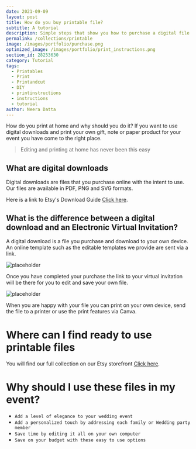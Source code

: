 ```yaml
---
date: 2021-09-09
layout: post
title: How do you buy printable file?
subtitle: A tutorial
description: Simple steps that show you how to purchase a digital file
permalink: /collections/printable
image: /images/portfolio/purchase.png
optimized_image: /images/portfolio/print_instructions.png
section_id: 28253630
category: Tutorial
tags:
  - Printables
  - Print
  - Printandcut
  - DIY
  - printinstructions
  - instructions
  - tutorial
author: Neera Datta
---
```

How do you print at home and why should you do it? If you want to use digital downloads and print your own gift, note or paper product for your event you have come to the right place.  


> Editing and printing at home has never been this easy

 

## What are digital downloads
Digital downloads are files that you purchase online with the intent to use. Our files are available in PDF, PNG and SVG formats. 



Here is a link to Etsy's Download Guide [Click here](https://help.etsy.com/hc/en-us/articles/115013328108-Downloading-a-Digital-Item?segment=shopping).


## What is the difference between a digital download and an Electronic Virtual Invitation?
A digital download is a file you purchase and download to your own device. An online template such as the editable templates we provide are sent via a link. 



<img src="https://i.etsystatic.com/21226651/r/il/2876e9/2907219204/il_1588xN.2907219204_hlno.jpg" alt="placeholder" title = EditLinkHavanInvitation>

Once you have completed your purchase the link to your virtual invitation will be there for you to edit and save your own file. 



<img src="https://i.etsystatic.com/21226651/r/il/c9b860/2554543192/il_794xN.2554543192_5eed.jpg" alt="placeholder" title = PrintedHavanInvitation>

When you are happy with your file you can print on your own device, send the file to a printer or use the print features via Canva. 


# Where can I find ready to use printable files

You will find our full collection on our Etsy storefront [Click here](https://www.etsy.com/shop/TwoCupsOfChaa).

# Why should I use these files in my event?
- `Add a level of elegance to your wedding event`
- `Add a personalized touch by addressing each family or Wedding party member`
- `Save time by editing it all on your own computer`
- `Save on your budget with these easy to use options`
















